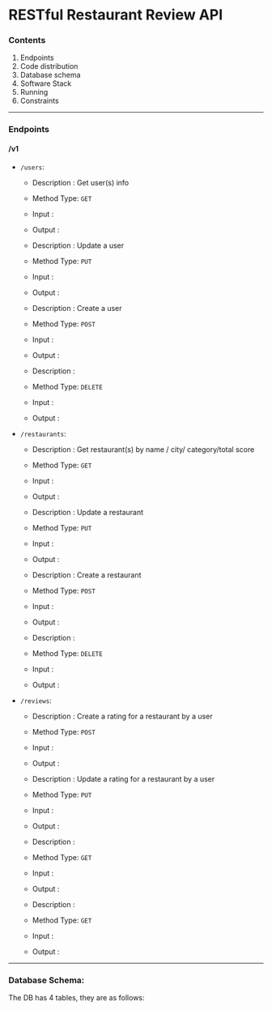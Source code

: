 # RESTful Restaurant Review API
### Contents
1. Endpoints
2. Code distribution
3. Database schema
4. Software Stack
5. Running
6. Constraints

----

### Endpoints
#### /v1
  * `/users`:
    * Description : Get user(s) info
    * Method Type: `GET`
    * Input :
    * Output :

    * Description : Update a user
    * Method Type: `PUT`
    * Input :
    * Output :    

    * Description : Create a user
    * Method Type: `POST`
    * Input :
    * Output :

    * Description :
    * Method Type: `DELETE`
    * Input :
    * Output :


  * `/restaurants`:
    * Description : Get restaurant(s) by name / city/ category/total score
    * Method Type: `GET`
    * Input :
    * Output :

    * Description : Update a restaurant
    * Method Type: `PUT`
    * Input :
    * Output :    

    * Description : Create a restaurant
    * Method Type: `POST`
    * Input :
    * Output :
         
    * Description :
    * Method Type: `DELETE`
    * Input :
    * Output :


  * `/reviews`:
    * Description : Create a rating for a restaurant by a user
    * Method Type: `POST`
    * Input :
    * Output :

    * Description : Update a rating for a restaurant by a user
    * Method Type: `PUT`
    * Input :
    * Output :    

    * Description :
    * Method Type: `GET`
    * Input :
    * Output :

    * Description :
    * Method Type: `GET`
    * Input :
    * Output :

-----

### Database Schema:
The DB has 4 tables, they are as follows:

